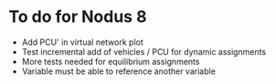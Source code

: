 # To do for Nodus 8

- Add PCU' in virtual network plot
- Test incremental add of vehicles / PCU for dynamic assignments 
- More tests needed for equilibrium assignments
- Variable must be able to reference another variable
